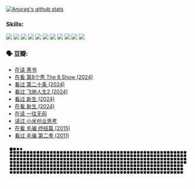 
[![Anurag's github stats](https://github-readme-stats.vercel.app/api?username=w940853815)](https://github.com/anuraghazra/github-readme-stats)

### Skills:

<code><img height="32" src="https://cdn.jsdelivr.net/npm/simple-icons@v5/icons/python.svg"></code>
<code><img height="32" src="https://cdn.jsdelivr.net/npm/simple-icons@v5/icons/javascript.svg"></code>
<code><img height="32" src="https://cdn.jsdelivr.net/npm/simple-icons@v5/icons/django.svg"></code>
<code><img height="32" src="https://cdn.jsdelivr.net/npm/simple-icons@v5/icons/flask.svg"></code>
<code><img height="32" src="https://cdn.jsdelivr.net/npm/simple-icons@v5/icons/vuetify.svg"></code>
<code><img height="32" src="https://cdn.jsdelivr.net/npm/simple-icons@v5/icons/git.svg"></code>
<code><img height="32" src="https://cdn.jsdelivr.net/npm/simple-icons@v5/icons/docker.svg"></code>
<code><img height="32" src="https://cdn.jsdelivr.net/npm/simple-icons@v5/icons/postgresql.svg"></code>
<code><img height="32" src="https://cdn.jsdelivr.net/npm/simple-icons@v5/icons/elasticsearch.svg"></code>
<code><img height="32" src="https://cdn.jsdelivr.net/npm/simple-icons@v5/icons/macos.svg"></code>
<code><img height="32" src="https://cdn.jsdelivr.net/npm/simple-icons@v5/icons/linux.svg"></code>

### 🗣 豆瓣:

<!-- DOUBAN-ACTIVITIES:START -->
- [在读 黑书](https://www.douban.com/people/136069238/status/4621189759/?_i=17049943)
- [在看 第8个秀 The 8 Show‎ (2024)](https://www.douban.com/people/136069238/status/4619801154/?_i=17049943)
- [看过 第二十条‎ (2024)](https://www.douban.com/people/136069238/status/4618624208/?_i=17049943)
- [看过 飞驰人生2‎ (2024)](https://www.douban.com/people/136069238/status/4616048805/?_i=17049943)
- [看过 新生‎ (2024)](https://www.douban.com/people/136069238/status/4612373431/?_i=17049943)
- [在看 新生‎ (2024)](https://www.douban.com/people/136069238/status/4607441062/?_i=17049943)
- [在读 一往无前](https://www.douban.com/people/136069238/status/4590507310/?_i=17049943)
- [读过 小米创业思考](https://www.douban.com/people/136069238/status/4590506983/?_i=17049943)
- [在看 毛骗 终结篇‎ (2015)](https://www.douban.com/people/136069238/status/4581971924/?_i=17049943)
- [看过 毛骗 第二季‎ (2011)](https://www.douban.com/people/136069238/status/4581971810/?_i=17049943)
<!-- DOUBAN-ACTIVITIES:END -->


![Snake animation](https://raw.githubusercontent.com/w940853815/w940853815/output/github-contribution-grid-snake.svg)

<!--
**w940853815/w940853815** is a ✨ _special_ ✨ repository because its `README.md` (this file) appears on your GitHub profile.

Here are some ideas to get you started:

- 🔭 I’m currently working on ...
- 🌱 I’m currently learning ...
- 👯 I’m looking to collaborate on ...
- 🤔 I’m looking for help with ...
- 💬 Ask me about ...
- 📫 How to reach me: ...
- 😄 Pronouns: ...
- ⚡ Fun fact: ...
-->
